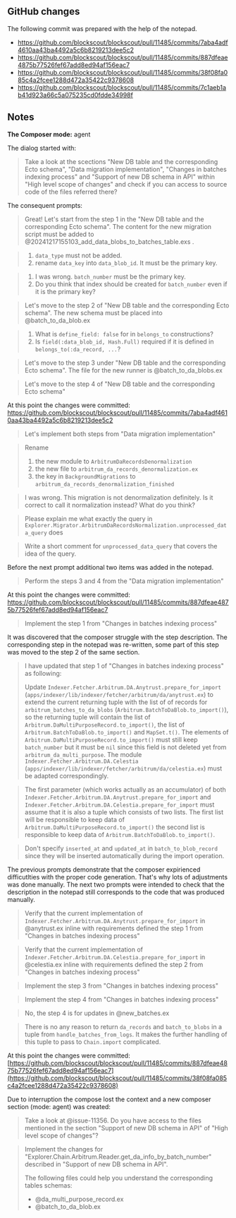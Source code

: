 ## GitHub changes

The following commit was prepared with the help of the notepad.

- https://github.com/blockscout/blockscout/pull/11485/commits/7aba4adf4610aa43ba4492a5c6b8219213dee5c2
- https://github.com/blockscout/blockscout/pull/11485/commits/887dfeae4875b77526fef67add8ed94af156eac7
- https://github.com/blockscout/blockscout/pull/11485/commits/38f08fa085c4a2fcee1288d472a35422c9378608
- https://github.com/blockscout/blockscout/pull/11485/commits/7c1aeb1ab41d923a66c5a075235cd0fdde34998f

## Notes

**The Composer mode:** agent

The dialog started with:

> Take a look at the scections "New DB table and the corresponding Ecto schema", "Data migration implementation", "Changes in batches indexing process" and "Support of new DB schema in API" within "High level scope of changes" and check if you can access to source code of the files referred there?

The consequent prompts:

> Great! Let's start from the step 1 in the "New DB table and the corresponding Ecto schema". The content for the new migration script must be added to @20241217155103_add_data_blobs_to_batches_table.exs .

> 1. `data_type` must not be added.
> 2. rename `data_key` into `data_blob_id`. It must be the primary key.

> 1. I was wrong. `batch_number` must be the primary key.
> 2. Do you think that index should be created for `batch_number` even if it is the primary key?

> Let's move to the step 2 of "New DB table and the corresponding Ecto schema". The new schema must be placed into @batch_to_da_blob.ex

> 1. What is `define_field: false` for in `belongs_to` constructions?
> 2. Is `field(:data_blob_id, Hash.Full)` required if it is defined in `belongs_to(:da_record, ...`?

> Let's move to the step 3 under "New DB table and the corresponding Ecto schema". The file for the new runner is @batch_to_da_blobs.ex

> Let's move to the step 4 of "New DB table and the corresponding Ecto schema"

At this point the changes were committed: https://github.com/blockscout/blockscout/pull/11485/commits/7aba4adf4610aa43ba4492a5c6b8219213dee5c2

> Let's implement both steps from "Data migration implementation"

> Rename 
> 1.  the new module  to `ArbitrumDaRecordsDenormalization`
> 2. the new file to `arbitrum_da_records_denormalization.ex`
> 3. the key in `BackgroundMigrations` to `arbitrum_da_records_denormalization_finished`

> I was wrong. This migration is not denormalization definitely. Is it correct to call it normalization instead? What do you think?

> Please explain me what exactly the query in `Explorer.Migrator.ArbitrumDaRecordsNormalization.unprocessed_data_query` does

> Write a short comment for `unprocessed_data_query` that covers the idea of the query.

Before the next prompt additional two items was added in the notepad.

> Perform the steps 3 and 4 from the "Data migration implementation"

At this point the changes were committed: https://github.com/blockscout/blockscout/pull/11485/commits/887dfeae4875b77526fef67add8ed94af156eac7

> Implement the step 1 from "Changes in batches indexing process"

It was discovered that the composer struggle with the step description. The corresponding step in the notepad was re-written, some part of this step was moved to the step 2 of the same section.

> I have updated that step 1 of "Changes in batches indexing process" as following:
>
> Update `Indexer.Fetcher.Arbitrum.DA.Anytrust.prepare_for_import` (`apps/indexer/lib/indexer/fetcher/arbitrum/da/anytrust.ex`) to extend the current returning tuple with the list of of records for `arbitrum_batches_to_da_blobs` (`Arbitrum.BatchToDaBlob.to_import()`), so the returning tuple will contain the list of `Arbitrum.DaMultiPurposeRecord.to_import()`, the list of `Arbitrum.BatchToDaBlob.to_import()` and `MapSet.t()`. The elements of `Arbitrum.DaMultiPurposeRecord.to_import()` must still keep `batch_number` but it must be `nil` since this field is not deleted yet from `arbitrum_da_multi_purpose`. The module `Indexer.Fetcher.Arbitrum.DA.Celestia` (`apps/indexer/lib/indexer/fetcher/arbitrum/da/celestia.ex`) must be adapted correspondingly.

> The first parameter (which works actually as an accumulator) of both `Indexer.Fetcher.Arbitrum.DA.Anytrust.prepare_for_import` and `Indexer.Fetcher.Arbitrum.DA.Celestia.prepare_for_import` must assume that it is also a tuple which consists of two lists. The first list will be responsible to keep data of `Arbitrum.DaMultiPurposeRecord.to_import()` the second list is responsible to keep data of `Arbitrum.BatchToDaBlob.to_import()`.

> Don't specify `inserted_at` and `updated_at` in `batch_to_blob_record` since they will be inserted automatically during the import operation.

The previous prompts demonstrate that the composer expirienced difficutlties with the proper code generation. That's why lots of adjustments was done manually. The next two prompts were intended to check that the description in the notepad still corresponds to the code that was produced manually. 

> Verify that the current implementation of `Indexer.Fetcher.Arbitrum.DA.Anytrust.prepare_for_import` in @anytrust.ex  inline with requirements defined the step 1 from "Changes in batches indexing process" 

> Verify that the current implementation of `Indexer.Fetcher.Arbitrum.DA.Celestia.prepare_for_import` in @celestia.ex inline with requirements defined the step 2 from "Changes in batches indexing process"

> Implement the step 3 from "Changes in batches indexing process"

> Implement the step 4 from "Changes in batches indexing process"

> No, the step 4 is for updates in  @new_batches.ex 

> There is no any reason to return `da_records` and  `batch_to_blobs` in a tuple from `handle_batches_from_logs`. It makes the further handling of this tuple to pass to `Chain.import` complicated.

At this point the changes were committed: [https://github.com/blockscout/blockscout/pull/11485/commits/887dfeae4875b77526fef67add8ed94af156eac7](https://github.com/blockscout/blockscout/pull/11485/commits/38f08fa085c4a2fcee1288d472a35422c9378608)

Due to interruption the compose lost the context and a new composer section (mode: agent) was created:

> Take a look at @issue-11356. Do you have access to the files mentioned in the section "Support of new DB schema in API" of "High level scope of changes"?

> Implement the changes for "Explorer.Chain.Arbitrum.Reader.get_da_info_by_batch_number" described in "Support of new DB schema in API".
> 
> The following files could help you understand the corresponding tables schemas:
> - @da_multi_purpose_record.ex 
> - @batch_to_da_blob.ex 
